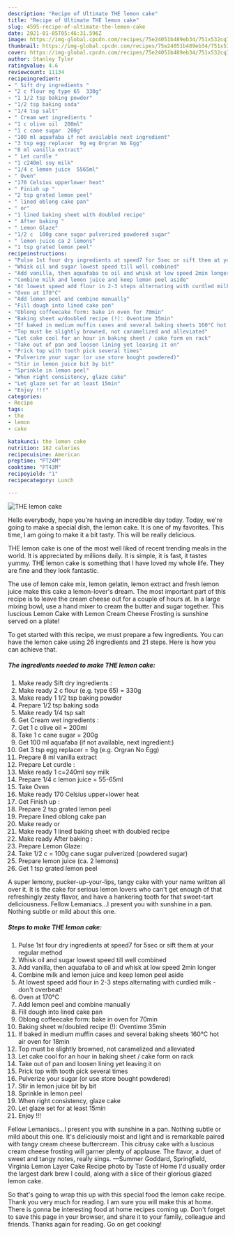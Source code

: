 ```yaml
---
description: "Recipe of Ultimate THE lemon cake"
title: "Recipe of Ultimate THE lemon cake"
slug: 4595-recipe-of-ultimate-the-lemon-cake
date: 2021-01-05T05:46:31.596Z
image: https://img-global.cpcdn.com/recipes/75e24051b489eb34/751x532cq70/the-lemon-cake-recipe-main-photo.jpg
thumbnail: https://img-global.cpcdn.com/recipes/75e24051b489eb34/751x532cq70/the-lemon-cake-recipe-main-photo.jpg
cover: https://img-global.cpcdn.com/recipes/75e24051b489eb34/751x532cq70/the-lemon-cake-recipe-main-photo.jpg
author: Stanley Tyler
ratingvalue: 4.6
reviewcount: 11134
recipeingredient:
- " Sift dry ingredients "
- "2 c flour eg type 65  330g"
- "1 1/2 tsp baking powder"
- "1/2 tsp baking soda"
- "1/4 tsp salt"
- " Cream wet ingredients "
- "1 c olive oil  200ml"
- "1 c cane sugar  200g"
- "100 ml aquafaba if not available next ingredient"
- "3 tsp egg replacer  9g eg Orgran No Egg"
- "8 ml vanilla extract"
- " Let curdle "
- "1 c240ml soy milk"
- "1/4 c lemon juice  5565ml"
- " Oven"
- "170 Celsius upperlower heat"
- " Finish up "
- "2 tsp grated lemon peel"
- " lined oblong cake pan"
- " or"
- "1 lined baking sheet with doubled recipe"
- " After baking "
- " Lemon Glaze"
- "1/2 c  100g cane sugar pulverized powdered sugar"
- " lemon juice ca 2 lemons"
- "1 tsp grated lemon peel"
recipeinstructions:
- "Pulse 1st four dry ingredients at speed7 for 5sec or sift them at your regular method"
- "Whisk oil and sugar lowest speed till well combined"
- "Add vanilla, then aquafaba to oil and whisk at low speed 2min longer"
- "Combine milk and lemon juice and keep lemon peel aside"
- "At lowest speed add flour in 2-3 steps alternating with curdled milk - don&#39;t overbeat!"
- "Oven at 170°C"
- "Add lemon peel and combine manually"
- "Fill dough into lined cake pan"
- "Oblong coffeecake form: bake in oven for 70min"
- "Baking sheet w/doubled recipe (!): Oventime 35min"
- "If baked in medium muffin cases and several baking sheets 160°C hot air oven for 18min"
- "Top must be slightly browned, not caramelized and alleviated"
- "Let cake cool for an hour in baking sheet / cake form on rack"
- "Take out of pan and loosen lining yet leaving it on"
- "Prick top with tooth pick several times"
- "Pulverize your sugar (or use store bought powdered)"
- "Stir in lemon juice bit by bit"
- "Sprinkle in lemon peel"
- "When right consistency, glaze cake"
- "Let glaze set for at least 15min"
- "Enjoy !!!"
categories:
- Recipe
tags:
- the
- lemon
- cake

katakunci: the lemon cake 
nutrition: 182 calories
recipecuisine: American
preptime: "PT24M"
cooktime: "PT43M"
recipeyield: "1"
recipecategory: Lunch

---
```



![THE lemon cake](https://img-global.cpcdn.com/recipes/75e24051b489eb34/751x532cq70/the-lemon-cake-recipe-main-photo.jpg)

Hello everybody, hope you're having an incredible day today. Today, we're going to make a special dish, the lemon cake. It is one of my favorites. This time, I am going to make it a bit tasty. This will be really delicious.

THE lemon cake is one of the most well liked of recent trending meals in the world. It is appreciated by millions daily. It is simple, it is fast, it tastes yummy. THE lemon cake is something that I have loved my whole life. They are fine and they look fantastic.

The use of lemon cake mix, lemon gelatin, lemon extract and fresh lemon juice make this cake a lemon-lover&#39;s dream. The most important part of this recipe is to leave the cream cheese out for a couple of hours at. In a large mixing bowl, use a hand mixer to cream the butter and sugar together. This luscious Lemon Cake with Lemon Cream Cheese Frosting is sunshine served on a plate!


To get started with this recipe, we must prepare a few ingredients. You can have the lemon cake using 26 ingredients and 21 steps. Here is how you can achieve that.

<!--inarticleads1-->

##### The ingredients needed to make THE lemon cake:

1. Make ready  Sift dry ingredients :
1. Make ready 2 c flour (e.g. type 65) = 330g
1. Make ready 1 1/2 tsp baking powder
1. Prepare 1/2 tsp baking soda
1. Make ready 1/4 tsp salt
1. Get  Cream wet ingredients :
1. Get 1 c olive oil = 200ml
1. Take 1 c cane sugar = 200g
1. Get 100 ml aquafaba (if not available, next ingredient:)
1. Get 3 tsp egg replacer = 9g (e.g. Orgran No Egg)
1. Prepare 8 ml vanilla extract
1. Prepare  Let curdle :
1. Make ready 1 c=240ml soy milk
1. Prepare 1/4 c lemon juice = 55-65ml
1. Take  Oven
1. Make ready 170 Celsius upper+lower heat
1. Get  Finish up :
1. Prepare 2 tsp grated lemon peel
1. Prepare  lined oblong cake pan
1. Make ready  or
1. Make ready 1 lined baking sheet with doubled recipe
1. Make ready  After baking :
1. Prepare  Lemon Glaze:
1. Take 1/2 c = 100g cane sugar pulverized (powdered sugar)
1. Prepare  lemon juice (ca. 2 lemons)
1. Get 1 tsp grated lemon peel


A super lemony, pucker-up-your-lips, tangy cake with your name written all over it. It is the cake for serious lemon lovers who can&#39;t get enough of that refreshingly zesty flavor, and have a hankering tooth for that sweet-tart deliciousness. Fellow Lemaniacs…I present you with sunshine in a pan. Nothing subtle or mild about this one. 

<!--inarticleads2-->

##### Steps to make THE lemon cake:

1. Pulse 1st four dry ingredients at speed7 for 5sec or sift them at your regular method
1. Whisk oil and sugar lowest speed till well combined
1. Add vanilla, then aquafaba to oil and whisk at low speed 2min longer
1. Combine milk and lemon juice and keep lemon peel aside
1. At lowest speed add flour in 2-3 steps alternating with curdled milk - don&#39;t overbeat!
1. Oven at 170°C
1. Add lemon peel and combine manually
1. Fill dough into lined cake pan
1. Oblong coffeecake form: bake in oven for 70min
1. Baking sheet w/doubled recipe (!): Oventime 35min
1. If baked in medium muffin cases and several baking sheets 160°C hot air oven for 18min
1. Top must be slightly browned, not caramelized and alleviated
1. Let cake cool for an hour in baking sheet / cake form on rack
1. Take out of pan and loosen lining yet leaving it on
1. Prick top with tooth pick several times
1. Pulverize your sugar (or use store bought powdered)
1. Stir in lemon juice bit by bit
1. Sprinkle in lemon peel
1. When right consistency, glaze cake
1. Let glaze set for at least 15min
1. Enjoy !!!


Fellow Lemaniacs…I present you with sunshine in a pan. Nothing subtle or mild about this one. It&#39;s deliciously moist and light and is remarkable paired with tangy cream cheese buttercream. This citrusy cake with a luscious cream cheese frosting will garner plenty of applause. The flavor, a duet of sweet and tangy notes, really sings. —Summer Goddard, Springfield, Virginia Lemon Layer Cake Recipe photo by Taste of Home I&#39;d usually order the largest dark brew I could, along with a slice of their glorious glazed lemon cake. 

So that's going to wrap this up with this special food the lemon cake recipe. Thank you very much for reading. I am sure you will make this at home. There is gonna be interesting food at home recipes coming up. Don't forget to save this page in your browser, and share it to your family, colleague and friends. Thanks again for reading. Go on get cooking!

